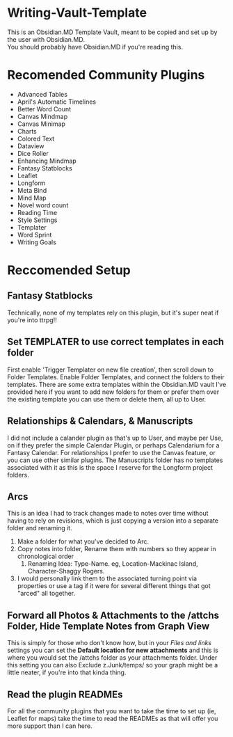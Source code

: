 # Writing-Vault-Template
This is an Obsidian.MD Template Vault, meant to be copied and set up by the user with Obsidian.MD.  
You should probably have Obsidian.MD if you're reading this.  

# Recomended Community Plugins 
- Advanced Tables
- April's Automatic Timelines
- Better Word Count
- Canvas Mindmap
- Canvas Minimap
- Charts
- Colored Text
- Dataview
- Dice Roller
- Enhancing Mindmap
- Fantasy Statblocks
- Leaflet
- Longform
- Meta Bind
- Mind Map
- Novel word count
- Reading Time
- Style Settings
- Templater
- Word Sprint
- Writing Goals

# Reccomended Setup
## Fantasy Statblocks
Technically, none of my templates rely on this plugin, but it's super neat if you're into ttrpg!!
## Set TEMPLATER to use correct templates in each folder
First enable 'Trigger Templater on new file creation', then scroll down to Folder Templates.
Enable Folder Templates, and connect the folders to their templates.
There are some extra templates within the Obsidian.MD vault I've provided here if you want to add new folders for them or prefer them over the existing template you can use them or delete them, all up to User.
## Relationships & Calendars, & Manuscripts
I did not include a calander plugin as that's up to User, and maybe per Use, on if they prefer the simple Calendar Plugin, or perhaps Calendarium for a Fantasy Calendar.
For relationships I prefer to use the Canvas feature, or you can use other similar plugins.
The Manuscripts folder has no templates associated with it as this is the space I reserve for the Longform project folders.
## Arcs
This is an idea I had to track changes made to notes over time without having to rely on revisions, which is just copying a version into a separate folder and renaming it.  
1. Make a folder for what you've decided to Arc.
2. Copy notes into folder, Rename them with numbers so they appear in chronological order
	1. Renaming Idea: Type-Name.  eg, Location-Mackinac Island, Character-Shaggy Rogers.
3. I would personally link them to the associated turning point via properties or use a tag if it were for several different things that got "arced" all together.
## Forward all Photos & Attachments to the /attchs Folder, Hide Template Notes from Graph View
This is simply for those who don't know how, but in your _Files and links_ settings you can set the **Default location for new attachments** and this is where you would set the /attchs folder as your attachments folder.
Under this setting you can also Exclude z.Junk/temps/ so your graph might be a little neater, if you're into that kinda thing.
## Read the plugin READMEs
For all the community plugins that you want to take the time to set up (ie, Leaflet for maps) take the time to read the READMEs as that will offer you more support than I can here.
